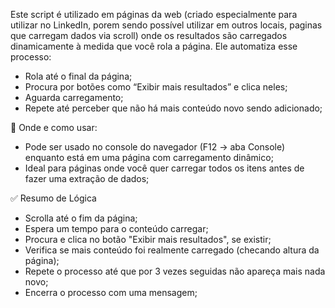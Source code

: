 Este script é utilizado em páginas da web (criado especialmente para utilizar no LinkedIn, porem sendo possível utilizar em outros locais, paginas que carregam dados via scroll) onde os resultados são carregados dinamicamente à medida que você rola a página. Ele automatiza esse processo:

- Rola até o final da página;
- Procura por botões como “Exibir mais resultados” e clica neles; 
- Aguarda carregamento;
- Repete até perceber que não há mais conteúdo novo sendo adicionado;

🔧 Onde e como usar:

- Pode ser usado no console do navegador (F12 → aba Console) enquanto está em uma página com carregamento dinâmico;
- Ideal para páginas onde você quer carregar todos os itens antes de fazer uma extração de dados;

✅ Resumo de Lógica

- Scrolla até o fim da página;
- Espera um tempo para o conteúdo carregar;
- Procura e clica no botão "Exibir mais resultados", se existir;
- Verifica se mais conteúdo foi realmente carregado (checando altura da página);
- Repete o processo até que por 3 vezes seguidas não apareça mais nada novo;
- Encerra o processo com uma mensagem;


